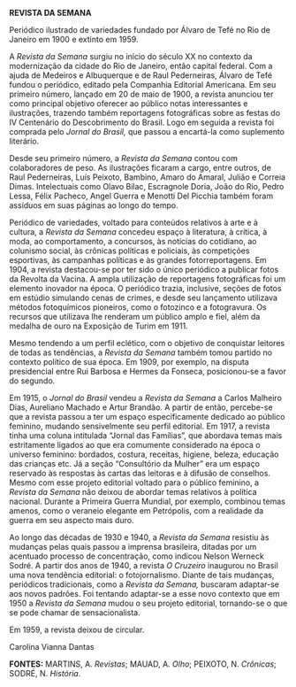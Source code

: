 **REVISTA DA SEMANA**

Periódico ilustrado de variedades fundado por Álvaro de Tefé no Rio de
Janeiro em 1900 e extinto em 1959.

A *Revista da Semana* surgiu no início do século XX no contexto da
modernização da cidade do Rio de Janeiro, então capital federal. Com a
ajuda de Medeiros e Albuquerque e de Raul Pederneiras, Álvaro de Tefé
fundou o periódico, editado pela Companhia Editorial Americana. Em seu
primeiro número, lançado em 20 de maio de 1900, a revista anunciou ter
como principal objetivo oferecer ao público notas interessantes e
ilustrações, trazendo também reportagens fotográficas sobre as festas do
IV Centenário do Descobrimento do Brasil. Logo em seguida a revista foi
comprada pelo *Jornal do Brasil,* que passou a encartá-la como
suplemento literário.

Desde seu primeiro número, a *Revista da Semana* contou com
colaboradores de peso. As ilustrações ficaram a cargo, entre outros, de
Raul Pederneiras, Luís Peixoto, Bambino, Amaro do Amaral, Julião e
Correia Dimas. Intelectuais como Olavo Bilac, Escragnole Doria, João do
Rio, Pedro Lessa, Félix Pacheco, Angel Guerra e Menotti Del Picchia
também foram assíduos em suas páginas ao longo do tempo.

Periódico de variedades, voltado para conteúdos relativos à arte e à
cultura, a *Revista* *da Semana* concedeu espaço à literatura, à
crítica, à moda, ao comportamento, a concursos, às notícias do
cotidiano, ao colunismo social, às crônicas políticas e policiais, às
competições esportivas, às campanhas políticas e às grandes
fotorreportagens. Em 1904, a revista destacou-se por ter sido o único
periódico a publicar fotos da Revolta da Vacina. A ampla utilização de
reportagens fotográficas foi um elemento inovador na época. O periódico
trazia, inclusive, seções de fotos em estúdio simulando cenas de crimes,
e desde seu lançamento utilizava métodos fotoquímicos pioneiros, como o
fotozinco e a fotogravura. Os recursos que utilizava lhe renderam um
público amplo e fiel, além da medalha de ouro na Exposição de Turim em
1911.

Mesmo tendendo a um perfil eclético, com o objetivo de conquistar
leitores de todas as tendências, a *Revista da Semana* também tomou
partido no contexto político de sua época. Em 1909, por exemplo, na
disputa presidencial entre Rui Barbosa e Hermes da Fonseca,
posicionou-se a favor do segundo.

Em 1915, o *Jornal do Brasil* vendeu a *Revista da Semana* a Carlos
Malheiro Dias, Aureliano Machado e Artur Brandão. A partir de então,
percebe-se que a revista passou a ter um espaço especificamente dedicado
ao público feminino, mudando sensivelmente seu perfil editorial. Em
1917, a revista tinha uma coluna intitulada “Jornal das Famílias”, que
abordava temas mais estritamente ligados ao que era comumente
considerado na época o universo feminino: bordados, costura, receitas,
higiene, beleza, educação das crianças etc. Já a seção “Consultório da
Mulher” era um espaço reservado às respostas às cartas das leitoras e à
difusão de conselhos. Mesmo com esse projeto editorial voltado para o
público feminino, a *Revista da Semana* não deixou de abordar temas
relativos à política nacional. Durante a Primeira Guerra Mundial, por
exemplo, combinou temas amenos, como o veraneio elegante em Petrópolis,
com a realidade da guerra em seu aspecto mais duro.

Ao longo das décadas de 1930 e 1940, a *Revista da Semana* resistiu às
mudanças pelas quais passou a imprensa brasileira, ditadas por um
acentuado processo de concentração, como indicou Nelson Werneck Sodré. A
partir dos anos de 1940, a revista *O Cruzeiro* inaugurou no Brasil uma
nova tendência editorial: o fotojornalismo. Diante de tais mudanças,
periódicos tradicionais, como a *Revista da Semana,* buscaram adaptar-se
aos novos padrões. Foi tentando adaptar-se a esse novo contexto que em
1950 a *Revista da Semana* mudou o seu projeto editorial, tornando-se o
que se pode chamar de sensacionalista.

Em 1959, a revista deixou de circular.

Carolina Vianna Dantas

**FONTES:** MARTINS, A. *Revistas*; MAUAD, A. *Olho*; PEIXOTO, N.
*Crônicas*; SODRÉ, N. *História*.
